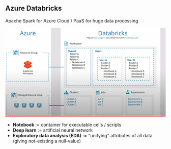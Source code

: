 ## Azure Databricks
Apache Spark for Azure Cloud / PaaS for huge data processing

![Azure databricks](./img/databricks.png)

- **Notebook** := container for executable cells / scripts
- **Deep learn** := artificial neural network
- **Exploratory data analysis (EDA)** := "unifying" attributes of all data (giving not-existing a null-value)
